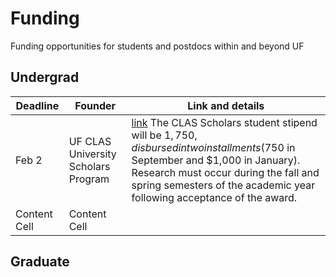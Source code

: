 # Funding
Funding opportunities for students and postdocs within and beyond UF

## Undergrad

| Deadline  | Founder | Link and details |
| ------------- | ------------- | ------------- |
| Feb 2  | UF CLAS University Scholars Program  | [link](https://clas.ufl.edu/undergraduate/clas-university-scholars/) The CLAS Scholars student stipend will be $1,750, disbursed in two installments ($750 in September and $1,000 in January). Research must occur during the fall and spring semesters of the academic year following acceptance of the award. |
| Content Cell  | Content Cell  |

## Graduate
